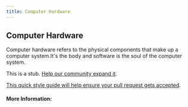 ```yaml
---
title: Computer Hardware
---
```


## Computer Hardware
Computer hardware refers to the physical components that make up a computer system.It's the body and software is the soul of the computer system.

This is a stub. [Help our community expand it](https://github.com/freeCodeCamp/guide-articles/tree/master/articles/Computer-Hardware/index.md).

[This quick style guide will help ensure your pull request gets accepted](https://github.com/freeCodeCamp/guide-articles/blob/master/README.md).

<!-- The article goes here, in GitHub-flavored Markdown. Feel free to add YouTube videos, images, and CodePen/JSBin embeds  -->

#### More Information:
<!-- Please add any articles you think might be helpful to read before writing the article -->


